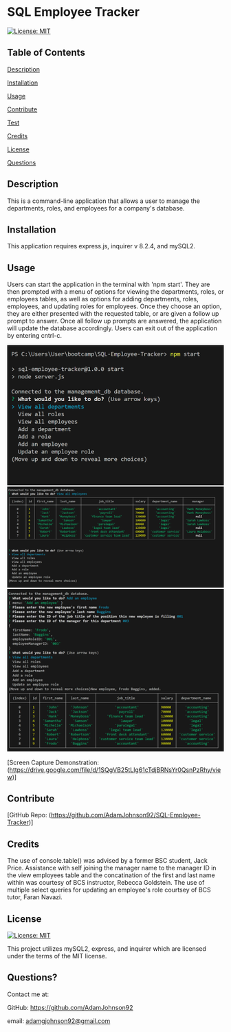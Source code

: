 # SQL Employee Tracker
 
  [![License: MIT](https://img.shields.io/badge/License-MIT-yellow.svg)](https://opensource.org/licenses/MIT)
 
  ## Table of Contents
  
  [Description](#description)

  [Installation](#installation)
  
  [Usage](#usage)

  [Contribute](#contribute)

  [Test](#test)
  
  [Credits](#credits)
  
  [License](#license)

  [Questions](#questions)
  
  ## Description
  This is a command-line application that allows a user to manage the departments, roles, and employees for a company's database.

  ## Installation
  This application requires express.js, inquirer v 8.2.4, and mySQL2.

  ## Usage
  Users can start the application in the terminal with 'npm start'. They are then prompted with a menu of options for viewing the departments, roles, or employees tables, as well as options for adding departments, roles, employees, and updating roles for employees. Once they choose an option, they are either presented with the requested table, or are given a follow up prompt to answer. Once all follow up prompts are answered, the application will update the database accordingly. Users can exit out of the application by entering cntrl-c.

  ![alt text](./assets/Capture1.PNG)
  ![alt text](./assets/Capture2.PNG)
   ![alt text](./assets/Capture3.PNG)

   [Screen Capture Demonstration: (https://drive.google.com/file/d/1SQgVB25tLlg61cTdjBRNsYr0QsnPzRhy/view)]
  
  ## Contribute

  [GitHub Repo: (https://github.com/AdamJohnson92/SQL-Employee-Tracker)]

  
  ## Credits
  The use of console.table() was advised by a former BSC student, Jack Price. Assistance with self joining the manager name to the manager ID in the view employees table and the concatination of the first and last name within was courtesy of BCS instructor, Rebecca Goldstein. The use of multiple select queries for updating an employee's role courtsey of BCS tutor, Faran Navazi.

  ## License
  
  [![License: MIT](https://img.shields.io/badge/License-MIT-yellow.svg)](https://opensource.org/licenses/MIT)
  
  This project utilizes mySQL2, express, and inquirer which are licensed under the terms of the MIT license.

  ## Questions?

  Contact me at:

  GitHub: https://github.com/AdamJohnson92
  
  email: adamgjohnson92@gmail.com
  